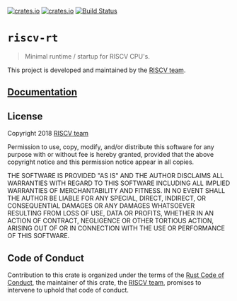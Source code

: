 [![crates.io](https://img.shields.io/crates/d/riscv-rt.svg)](https://crates.io/crates/riscv-rt)
[![crates.io](https://img.shields.io/crates/v/riscv-rt.svg)](https://crates.io/crates/riscv-rt)
[![Build Status](https://travis-ci.org/rust-embedded/riscv-rt.svg?branch=master)](https://travis-ci.org/rust-embedded/riscv-rt)

# `riscv-rt`

> Minimal runtime / startup for RISCV CPU's.

This project is developed and maintained by the [RISCV team][team].

## [Documentation](https://docs.rs/crate/riscv-rt)

## License

Copyright 2018 [RISCV team][team]

Permission to use, copy, modify, and/or distribute this software for any purpose
with or without fee is hereby granted, provided that the above copyright notice
and this permission notice appear in all copies.

THE SOFTWARE IS PROVIDED "AS IS" AND THE AUTHOR DISCLAIMS ALL WARRANTIES WITH
REGARD TO THIS SOFTWARE INCLUDING ALL IMPLIED WARRANTIES OF MERCHANTABILITY AND
FITNESS. IN NO EVENT SHALL THE AUTHOR BE LIABLE FOR ANY SPECIAL, DIRECT,
INDIRECT, OR CONSEQUENTIAL DAMAGES OR ANY DAMAGES WHATSOEVER RESULTING FROM LOSS
OF USE, DATA OR PROFITS, WHETHER IN AN ACTION OF CONTRACT, NEGLIGENCE OR OTHER
TORTIOUS ACTION, ARISING OUT OF OR IN CONNECTION WITH THE USE OR PERFORMANCE OF
THIS SOFTWARE.

## Code of Conduct

Contribution to this crate is organized under the terms of the [Rust Code of
Conduct][CoC], the maintainer of this crate, the [RISCV team][team], promises
to intervene to uphold that code of conduct.

[CoC]: CODE_OF_CONDUCT.md
[team]: https://github.com/rust-embedded/wg#the-riscv-team
